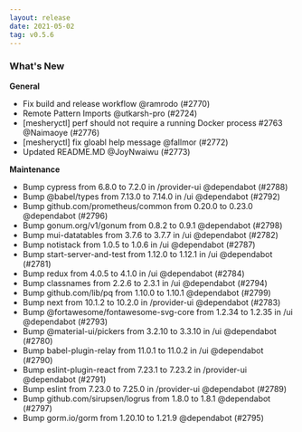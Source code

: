 ```yaml
---
layout: release
date: 2021-05-02
tag: v0.5.6
---
```


### What's New

**General**

- Fix build and release workflow @ramrodo (#2770)
- Remote Pattern Imports @utkarsh-pro (#2724)
- [mesheryctl] perf should not require a running Docker process #2763 @Naimaoye (#2776)
- [mesheryctl] fix gloabl help message @fallmor (#2772)
- Updated README.MD @JoyNwaiwu (#2773)

**Maintenance**

- Bump cypress from 6.8.0 to 7.2.0 in /provider-ui @dependabot (#2788)
- Bump @babel/types from 7.13.0 to 7.14.0 in /ui @dependabot (#2792)
- Bump github.com/prometheus/common from 0.20.0 to 0.23.0 @dependabot (#2796)
- Bump gonum.org/v1/gonum from 0.8.2 to 0.9.1 @dependabot (#2798)
- Bump mui-datatables from 3.7.6 to 3.7.7 in /ui @dependabot (#2782)
- Bump notistack from 1.0.5 to 1.0.6 in /ui @dependabot (#2787)
- Bump start-server-and-test from 1.12.0 to 1.12.1 in /ui @dependabot (#2781)
- Bump redux from 4.0.5 to 4.1.0 in /ui @dependabot (#2784)
- Bump classnames from 2.2.6 to 2.3.1 in /ui @dependabot (#2794)
- Bump github.com/lib/pq from 1.10.0 to 1.10.1 @dependabot (#2799)
- Bump next from 10.1.2 to 10.2.0 in /provider-ui @dependabot (#2783)
- Bump @fortawesome/fontawesome-svg-core from 1.2.34 to 1.2.35 in /ui @dependabot (#2793)
- Bump @material-ui/pickers from 3.2.10 to 3.3.10 in /ui @dependabot (#2780)
- Bump babel-plugin-relay from 11.0.1 to 11.0.2 in /ui @dependabot (#2790)
- Bump eslint-plugin-react from 7.23.1 to 7.23.2 in /provider-ui @dependabot (#2791)
- Bump eslint from 7.23.0 to 7.25.0 in /provider-ui @dependabot (#2789)
- Bump github.com/sirupsen/logrus from 1.8.0 to 1.8.1 @dependabot (#2797)
- Bump gorm.io/gorm from 1.20.10 to 1.21.9 @dependabot (#2795)
